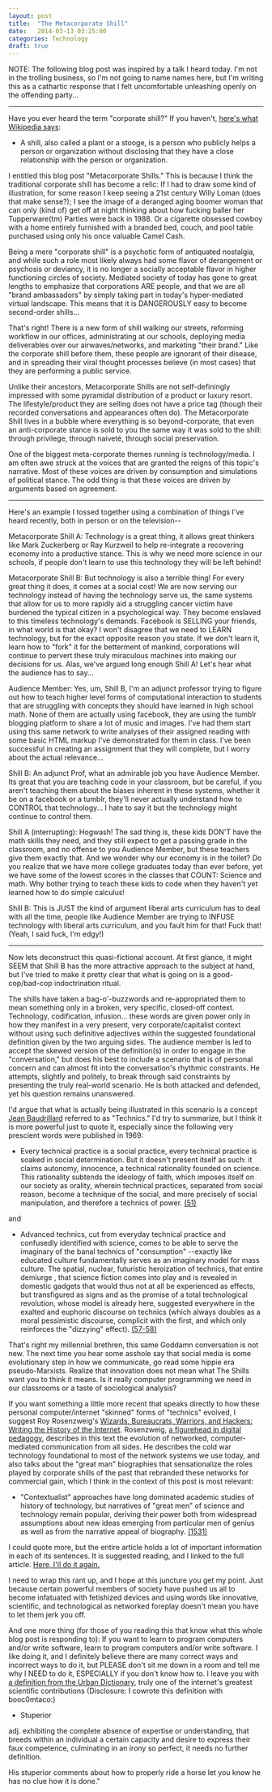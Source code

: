 ```yaml
---
layout: post
title:  "The Metacorporate Shill"
date:   2014-03-13 03:25:00
categories: Technology
draft: true
---
```


NOTE: The following blog post was inspired by a talk I heard today.  I'm not in the trolling business, so I'm not going to name names here, but I'm writing this as a cathartic response that I felt uncomfortable unleashing openly on the offending party...

-----

Have you ever heard the term "corporate shill?"  If you haven't, [here's what Wikipedia says][shill]:

  * A shill, also called a plant or a stooge, is a person who publicly helps a person or organization without disclosing that they have a close relationship with the person or organization. 

I entitled this blog post "Metacorporate Shills."  This is because I think the traditional corporate shill has become a relic: If I had to draw some kind of illustration, for some reason I keep seeing a 21st century Willy Loman (does that make sense?);  I see the image of a deranged aging boomer woman that can only (kind of) get off at night thinking about how fucking baller her Tupperware(tm) Parties were back in 1988.  Or a cigarette obsessed cowboy with a home entirely furnished with a branded bed, couch, and pool table purchased using only his once valuable Camel Cash. 

Being a mere "corporate shill" is a psychotic form of antiquated nostalgia, and while such a role most likely always had some flavor of derangement or psychosis or deviancy, it is no longer a socially acceptable flavor in higher functioning circles of society.  Mediated society of today has gone to great lengths to emphasize that corporations ARE people, and that we are all "brand ambassadors" by simply taking part in today's hyper-mediated virtual landscape.  This means that it is DANGEROUSLY easy to become second-order shills... 

That's right!  There is a new form of shill walking our streets, reforming workflow in our offices, administrating at our schools, deploying media deliverables over our airwaves/networks, and marketing "their brand."  Like the corporate shill before them, these people are ignorant of their disease, and in spreading their viral thought processes believe (in most cases) that they are performing a public service. 

Unlike their ancestors, Metacorporate Shills are not self-definingly impressed with some pyramidal distribution of a product or luxury resort.  The lifestyle/product they are selling does not have a price tag (though their recorded conversations and appearances often do).  The Metacorporate Shill lives in a bubble where everything is so beyond-corporate, that even an anti-corporate stance is sold to you the same way it was sold to the shill: through privilege, through naiveté, through social preservation.

One of the biggest meta-corporate themes running is technology/media.  I am often awe struck at the voices that are granted the reigns of this topic's narrative.  Most of these voices are driven by consumption and simulations of political stance.  The odd thing is that these voices are driven by arguments based on agreement.

-----

Here's an example I tossed together using a combination of things I've heard recently, both in person or on the television--

Metacorporate Shill A: Technology is a great thing, it allows great thinkers like Mark Zuckerberg or Ray Kurzweil to help re-integrate a recovering economy into a productive stance.  This is why we need more science in our schools, if people don't learn to use this technology they will be left behind!

Metacorporate Shill B:  But technology is also a terrible thing!  For every great thing it does, it comes at a social cost!  We are now serving our technology instead of having the technology serve us, the same systems that allow for us to more rapidly aid a struggling cancer victim have burdened the typical citizen in a psychological way. They become enslaved to this timeless technology's demands.  Facebook is SELLING your friends, in what world is that okay?  I won't disagree that we need to LEARN technology, but for the exact opposite reason you state.  If we don't learn it, learn how to "fork" it for the betterment of mankind, corporations will continue to pervert these truly miraculous machines into making our decisions for us.  Alas, we've argued long enough Shill A!  Let's hear what the audience has to say...

Audience Member: Yes, um, Shill B, I'm an adjunct professor trying to figure out how to teach higher level forms of computational interaction to students that are struggling with concepts they should have learned in high school math.  None of them are actually using facebook, they are using the tumblr blogging platform to share a lot of music and images.  I've had them start using this same network to write analyses of their assigned reading with some basic HTML markup I've demonstrated for them in class.  I've been successful in creating an assignment that they will complete, but I worry about the actual relevance...

Shill B: An adjunct Prof, what an admirable job you have Audience Member.  Its great that you are teaching code in your classroom, but be careful, if you aren't teaching them about the biases inherent in these systems, whether it be on a facebook or a tumblr, they'll never actually understand how to CONTROL that technology... I hate to say it but the technology might continue to control them.

Shill A (interrupting): Hogwash!  The sad thing is, these kids DON'T have the math skills they need, and they still expect to get a passing grade in the classroom, and no offense to you Audience Member, but these teachers give them exactly that.  And we wonder why our economy is in the toilet?  Do you realize that we have more college graduates today than ever before, yet we have some of the lowest scores in the classes that COUNT: Science and math.  Why bother trying to teach these kids to code when they haven't yet learned how to do simple calculus!

Shill B:  This is JUST the kind of argument liberal arts curriculum has to deal with all the time, people like Audience Member are trying to INFUSE technology with liberal arts curriculum, and you fault him for that!  Fuck that! (Yeah, I said fuck, I'm edgy!) 

-----

Now lets deconstruct this quasi-fictional account.  At first glance, it might SEEM that Shill B has the more attractive approach to the subject at hand, but I've tried to make it pretty clear that what is going on is a good-cop/bad-cop indoctrination ritual.

The shills have taken a bag-o'-buzzwords and re-appropriated them to mean something only in a broken,  very specific, closed-off context.  Technology, codification, infusion... these words are given power only in how they manifest in a very present, very corporate/capitalist context without using such definitive adjectives within the suggested foundational definition given by the two arguing sides.  The audience member is led to accept the skewed version of the definition(s) in order to engage in the "conversation," but does his best to include a scenario that is of personal concern and can almost fit into the conversation's rhythmic constraints.  He attempts, slightly and politely, to break through said constraints by presenting the truly real-world scenario.  He is both attacked and defended, yet his question remains unanswered.

I'd argue that what is actually being illustrated in this scenario is a concept [Jean Baudrillard][Baudrillard] referred to as "Technics."  I'd try to summarize, but I think it is more powerful just to quote it, especially since the following very prescient words were published in 1969:

  * Every technical practice is a social practice, every technical practice is soaked in social determination.  But it doesn't present itself as such: it claims autonomy, innocence, a technical rationality founded on science.  This rationality subtends the ideology of faith, which imposes itself on our society as orality, wherein technical practices, separated from social reason, become a technique of the social, and more precisely of social manipulation, and therefore a technics of power. [(51)][utopie]

and

  * Advanced technics, cut from everyday technical practice and confusedly identified with science, comes to be able to serve the imaginary of the banal technics of "consumption" --exactly like educated culture fundamentally serves as an imaginary model for mass culture.  The spatial, nuclear, futuristic heroization of technics, that entire demiurge , that science fiction comes into play and is revealed in domestic gadgets that would thus not at all be experienced as effects, but transfigured as signs and as the promise of a total technological revolution, whose model is already here, suggested everywhere in the exalted and euphoric discourse on technics (which always doubles as a moral pessimistic discourse, complicit with the first, and which only reinforces the "dizzying" effect). [(57-58)][utopie]

That's right my millennial brethren, this same Goddamn conversation is not new.  The next time you hear some asshole say that social media is some evolutionary step in how we communicate, go read some hippie era pseudo-Marxists.  Realize that innovation does not mean what The Shills want you to think it means.  Is it really computer programming we need in our classrooms or a taste of sociological analysis?  

If you want something a little more recent that speaks directly to how these personal computer/internet "skinned" forms of "technics" evolved, I suggest Roy Rosenzweig's [Wizards, Bureaucrats, Warriors, and Hackers: Writing the History of the Internet][Rosenzweig].  Rosenzweig, [a figurehead in digital pedagogy][Rosenzweig2], describes in this text the evolution of networked, computer-mediated communication from all sides.  He describes the cold war technology foundational to most of the network systems we use today, and also talks about the "great man" biographies that sensationalize the roles played by corporate shills of the past that rebranded these networks for commercial gain, which I think in the context of this post is most relevant:

  * "Contextualist" approaches have long dominated academic studies of history of technology, but narratives of "great men" of science and technology remain popular, deriving their power both from widespread assumptions about new ideas emerging from particular men of genius as well as from the narrative appeal of biography. [(1531)][Rosenzweig]

I could quote more, but the entire article holds a lot of important information in each of its sentences.  It is suggested reading, and I linked to the full article.  [Here, I'll do it again.][Rosenzweig]

I need to wrap this rant up, and I hope at this juncture you get my point.  Just because certain powerful members of society have pushed us all to become infatuated with fetishized devices and using words like innovative, scientific, and technological as networked foreplay doesn't mean you have to let them jerk you off. 

And one more thing (for those of you reading this that know what this whole blog post is responding to): If you want to learn to program computers and/or write software, learn to program computers and/or write software.  I like doing it, and I definitely believe there are many correct ways and incorrect ways to do it, but PLEASE don't sit me down in a room and tell me why I NEED to do it, ESPECIALLY if you don't know how to.  I leave you with [a definition from the Urban Dictionary][Urban Dictionary], truly one of the internet's greatest scientific contributions (Disclosure: I cowrote this definition with booc0mtaco:)

  * Stuperior

  adj. exhibiting the complete absence of expertise or understanding, that breeds within an individual a certain capacity and desire to express their faux competence, culminating in an irony so perfect, it needs no further definition.

  His stuperior comments about how to properly ride a horse let you know he has no clue how it is done."


[utopie]:http://books.google.com/books?id=upkiAQAAIAAJ&q=utopie+baudrillard+book+citation&dq=utopie+baudrillard+book+citation&hl=en&sa=X&ei=C14hU__zEqXE0QGg04HIBg&ved=0CDAQ6AEwAQ

[Urban Dictionary]:http://www.urbandictionary.com/define.php?term=stuperior

[Baudrillard]:http://andersondh2.commons.gc.cuny.edu/2013/05/12/exploring-gravitys-rainbow/

[Rosenzweig]:http://pne.people.si.umich.edu/PDF/ahrcwreview.pdf

[Rosenzweig2]:http://en.wikipedia.org/wiki/Roy_Rosenzweig

[shill]:http://en.wikipedia.org/wiki/Shill